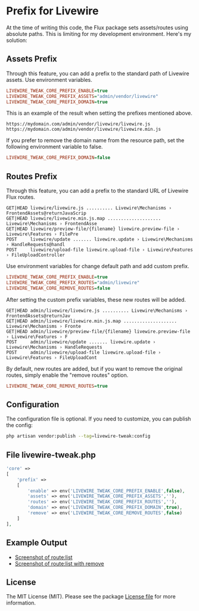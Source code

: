 # Prefix for Livewire

At the time of writing this code, the Flux package sets assets/routes using absolute paths. This is limiting for my development environment. Here's my solution:

## Assets Prefix

Through this feature, you can add a prefix to the standard path of Livewire assets. Use environment variables.

```ini
LIVEWIRE_TWEAK_CORE_PREFIX_ENABLE=true
LIVEWIRE_TWEAK_CORE_PREFIX_ASSETS="admin/vendor/livewire"
LIVEWIRE_TWEAK_CORE_PREFIX_DOMAIN=true
```

This is an example of the result when setting the prefixes mentioned above.

```
https://mydomain.com/admin/vendor/livewire/livewire.js
https://mydomain.com/admin/vendor/livewire/livewire.min.js
```

If you prefer to remove the domain name from the resource path, set the following environment variable to false.

```ini
LIVEWIRE_TWEAK_CORE_PREFIX_DOMAIN=false
```

## Routes Prefix

Through this feature, you can add a prefix to the standard URL of Livewire Flux routes.

```
GET|HEAD livewire/livewire.js .......... Livewire\Mechanisms › FrontendAssets@returnJavaScrip
GET|HEAD livewire/livewire.min.js.map .................... Livewire\Mechanisms › FrontendAsse
GET|HEAD livewire/preview-file/{filename} livewire.preview-file › Livewire\Features › FilePre
POST     livewire/update ....... livewire.update › Livewire\Mechanisms › HandleRequests@handl
POST     livewire/upload-file livewire.upload-file › Livewire\Features › FileUploadController
```

Use environment variables for change default path and add custom prefix.

```ini
LIVEWIRE_TWEAK_CORE_PREFIX_ENABLE=true
LIVEWIRE_TWEAK_CORE_PREFIX_ROUTES="admin/livewire"
LIVEWIRE_TWEAK_CORE_REMOVE_ROUTES=false
```
After setting the custom prefix variables, these new routes will be added.

```
GET|HEAD admin/livewire/livewire.js .......... Livewire\Mechanisms › FrontendAssets@returnJav
GET|HEAD admin/livewire/livewire.min.js.map .................... Livewire\Mechanisms › Fronte
GET|HEAD admin/livewire/preview-file/{filename} livewire.preview-file › Livewire\Features › F
POST     admin/livewire/update ....... livewire.update › Livewire\Mechanisms › HandleRequests
POST     admin/livewire/upload-file livewire.upload-file › Livewire\Features › FileUploadCont
```

By default, new routes are added, but if you want to remove the original routes, simply enable the "remove routes" option.

```ini
LIVEWIRE_TWEAK_CORE_REMOVE_ROUTES=true
```

## Configuration

The configuration file is optional. If you need to customize, you can publish the config:

```bash
php artisan vendor:publish --tag=livewire-tweak:config
```

## File livewire-tweak.php

```php
'core' =>
[
    'prefix' =>
    [
        'enable' => env('LIVEWIRE_TWEAK_CORE_PREFIX_ENABLE',false),
        'assets' => env('LIVEWIRE_TWEAK_CORE_PREFIX_ASSETS',''),
        'routes' => env('LIVEWIRE_TWEAK_CORE_PREFIX_ROUTES',''),
        'domain' => env('LIVEWIRE_TWEAK_CORE_PREFIX_DOMAIN',true),
        'remove' => env('LIVEWIRE_TWEAK_CORE_REMOVE_ROUTES',false)
    ]
],
```

## Example Output

- [Screenshot of route:list](../images/core-routes.jpg)  
- [Screenshot of route:list with remove](../images/core-routes-remove.jpg)  

## License

The MIT License (MIT). Please see the package [License file](../../LICENSE) for more information.